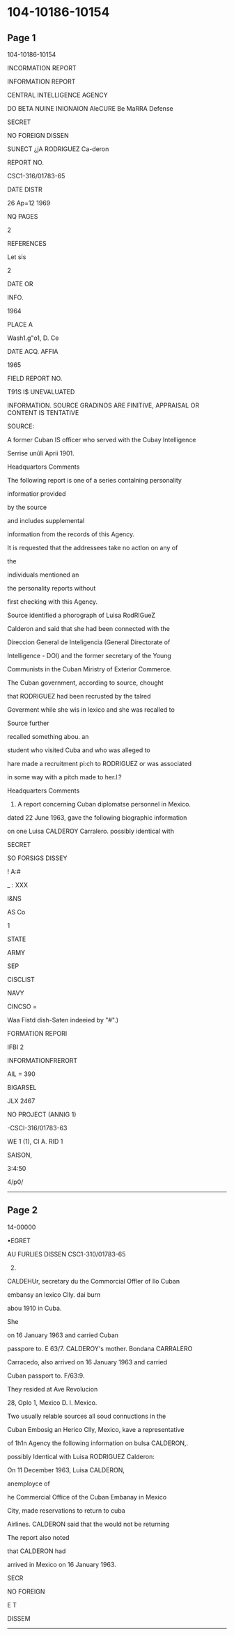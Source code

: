 # 104-10186-10154

## Page 1

104-10186-10154

INCORMATION REPORT

INFORMATION REPORT

CENTRAL INTELLIGENCE AGENCY

DO BETA NUINE INIONAION AleCURE Be MaRRA Defense

SECRET

NO FOREIGN DISSEN

SUNECT ¿jA RODRIGUEZ Ca-deron

REPORT NO.

CSC1-316/01783-65

DATE DISTR

26 Ap=12 1969

NQ PAGES

2

REFERENCES

Let sis

2

DATE OR

INFO.

1964

PLACE A

Wash1.g"o1, D. Ce

DATE ACQ. AFFIA

1965

FIELD REPORT NO.

T91S I$ UNEVALUATED

INFORMATION. SOURCE GRADINOS ARE FINITIVE, APPRAISAL OR CONTENT IS TENTATIVE

SOURCE:

A former Cuban IS officer who served with the Cubay Intelligence

Serrise unûli Aprii 1901.

Headquartors Comments

The following report is one of a series contalning personality

informatior provided

by the source

and includes supplemental

information from the records of this Agency.

It is requested that the addressees take no actlon on any of

the

individuals mentioned an

the personality reports without

first checking with this Agency.

Source identified a phorograph of Luisa RodRIGueZ

Calderon and said that she had been connected with the

Direccion General de Inteligencia (General Directorate of

Intelligence - DOl) and the former secretary of the Young

Communists in the Cuban Miristry of Exterior Commerce.

The Cuban government, according to source, chought

that RODRIGUEZ had been recrusted by the talred

Goverment while she wis in lexico and she was recalled to

Source further

recalled something abou. an

student who visited Cuba and who was alleged to

hare made a recruitment pi:ch to RODRIGUEZ or was associated

in some way with a pitch made to her.l.?

Headquarters Comments

1. A report concerning Cuban diplomatse personnel in Mexico.

dated 22 June 1963, gave the following biographic information

on one Luisa CALDEROY Carralero. possibly identical with

SECRET

SO FORSIGS DISSEY

! A:#

_ : XXX

I&NS

AS Co

1

STATE

ARMY

SEP

CISCLIST

NAVY

CINCSO =

Waa Fistd dish-Saten indeeied by "#".)

FORMATION REPORI

IFBI 2

INFORMATIONFRERORT

AlL = 390

BIGARSEL

JLX 2467

NO PROJECT (ANNIG 1)

-CSCI-316/01783-63

WE 1 (1), CI A. RID 1

SAISON,

3:4:50

4/p0/

---

## Page 2

14-00000

•EGRET

AU FURLIES DISSEN CSC1-310/01783-65

2.

CALDEHUr, secretary du the Commorcial Offler of llo Cuban

embansy an lexico Clly. dai burn

abou 1910 in Cuba.

She

on 16 January 1963 and carried Cuban

passpore to. E 63/7. CALDEROY's mother. Bondana CARRALERO

Carracedo, also arrived on 16 January 1963 and carried

Cuban passport to. F/63:9.

They resided at Ave Revolucion

28, Oplo 1, Mexico D. l. Mexico.

Two usually relable sources all soud connuctions in the

Cuban Embosig an Herico Clly, Mexico, kave a representative

of 1h1n Agency the following information on bulsa CALDERON,.

possibly Identical with Luisa RODRIGUEZ Calderon:

On 11 December 1963, Luisa CALDERON,

anemployce of

he Commercial Office of the Cuban Embanay in Mexico

City, made reservations to return to cuba

Airlines. CALDERON said that the would not be returning

The report also noted

that CALDERON had

arrived in Mexico on 16 January 1963.

SECR

NO FOREIGN

E T

DISSEM

---

